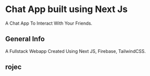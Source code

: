 # Chat App built using Next Js 

A Chat App To Interact With Your Friends.

## General Info

A Fullstack Webapp Created Using Next JS, Firebase, TailwindCSS.

## rojec 


